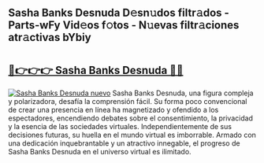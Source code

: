 ## Sasha Banks Desnuda D𝚎sn𝚞dos filtr𝚊dos - Parts-wFy Vid𝚎os f𝚘tos - N𝚞evas filtr𝚊ciones atr𝚊ctivas bYbiy

# <h2><a href="http://mb5pz4.tromn.icu/?c=Sasha+Banks+Desnuda">🔗👉👉👉 Sasha Banks Desnuda 🔗🔗</a></h2>

[![Sasha Banks Desnuda nuevo](https://i.imgur.com/pEAQMta.gif)](http://mb5pz4.tromn.icu/?c=Sasha+Banks+Desnuda)
Sasha Banks Desnuda, una figura compleja y polarizadora, desafía la comprensión fácil. Su forma poco convencional de crear una presencia en línea ha magnetizado y ofendido a los espectadores, encendiendo debates sobre el consentimiento, la privacidad y la esencia de las sociedades virtuales. Independientemente de sus decisiones futuras, su huella en el mundo virtual es imborrable. Armado con una dedicación inquebrantable y un atractivo innegable, el progreso de Sasha Banks Desnuda en el universo virtual es ilimitado.
